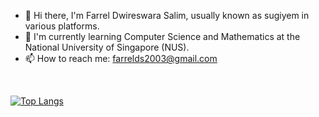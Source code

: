 - 👋 Hi there, I'm Farrel Dwireswara Salim, usually known as sugiyem in various platforms.
- 🌱 I'm currently learning Computer Science and Mathematics at the National University of Singapore (NUS).
- 📫 How to reach me: farrelds2003@gmail.com

<br />

[![Top Langs](https://github-readme-stats.vercel.app/api/top-langs/?username=sugiyem&langs_count=7&theme=dracula&layout=compact)](https://github.com/anuraghazra/github-readme-stats)
